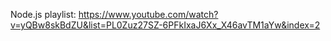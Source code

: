 Node.js playlist:
https://www.youtube.com/watch?v=yQBw8skBdZU&list=PL0Zuz27SZ-6PFkIxaJ6Xx_X46avTM1aYw&index=2
